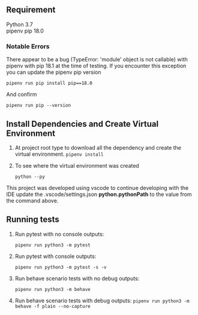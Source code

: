 ## Requirement

Python 3.7 <br/>
pipenv
pip 18.0

### Notable Errors 
There appear to be a bug (TypeError: 'module' object is not callable) with pipenv with pip 18.1 at the time of testing. If you encounter this
exception you can update the pipenv pip version

`pipenv run pip install pip==18.0`

And confirm 

`pipenv run pip --version`

## Install Dependencies and Create Virtual Environment

1. At project root type to download all the dependency and create the virtual environment.
    `pipenv install`

2. To see where the virtual environment was created 

    `python --py`

This project was developed using vscode to continue developing with the IDE update the .vscode/settings.json **python.pythonPath** to the value from the command above.

## Running tests

1. Run pytest with no console outputs:

    `pipenv run python3 -m pytest`

2. Run pytest with console outputs:

    `pipenv run python3 -m pytest -s -v`

3. Run behave scenario tests with no debug outputs:

    `pipenv run python3 -m behave`

3. Run behave scenario tests with debug outputs:
    `pipenv run python3 -m behave -f plain --no-capture`

